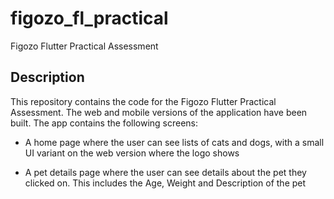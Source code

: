 # figozo_fl_practical

Figozo Flutter Practical Assessment

## Description

This repository contains the code for the Figozo Flutter Practical Assessment. The web and mobile versions of the application have been built. The app contains the following screens:

- A home page where the user can see lists of cats and dogs, with a small UI variant on the web version where the logo shows

- A pet details page where the user can see details about the pet they clicked on. This includes the Age, Weight and Description of the pet
